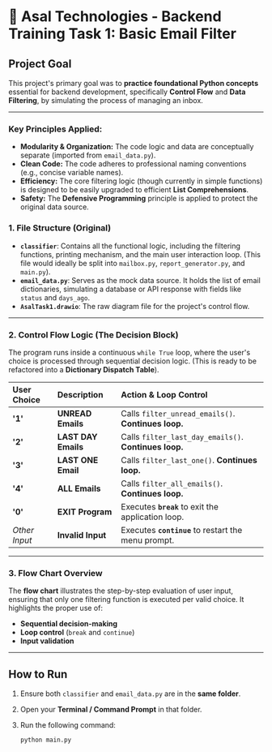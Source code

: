 # 📨 Asal Technologies - Backend Training Task 1: Basic Email Filter

## Project Goal
This project's primary goal was to **practice foundational Python concepts** essential for backend development, specifically **Control Flow** and **Data Filtering**, by simulating the process of managing an inbox.

---
### Key Principles Applied:
* **Modularity & Organization:** The code logic and data are conceptually separate (imported from `email_data.py`).
* **Clean Code:** The code adheres to professional naming conventions (e.g., concise variable names).
* **Efficiency:** The core filtering logic (though currently in simple functions) is designed to be easily upgraded to efficient **List Comprehensions**.
* **Safety:** The **Defensive Programming** principle is applied to protect the original data source.

### 1. File Structure (Original)
* **`classifier`**: Contains all the functional logic, including the filtering functions, printing mechanism, and the main user interaction loop. (This file would ideally be split into `mailbox.py`, `report_generator.py`, and `main.py`).
* **`email_data.py`**: Serves as the mock data source. It holds the list of email dictionaries, simulating a database or API response with fields like `status` and `days_ago`.
* **`AsalTask1.drawio`**: The raw diagram file for the project's control flow.

---

### 2. Control Flow Logic (The Decision Block)

The program runs inside a continuous `while True` loop, where the user's choice is processed through sequential decision logic. (This is ready to be refactored into a **Dictionary Dispatch Table**).

| User Choice | Description | Action & Loop Control |
| :--- | :--- | :--- |
| **'1'** | **UNREAD Emails** | Calls `filter_unread_emails()`. **Continues loop.** |
| **'2'** | **LAST DAY Emails** | Calls `filter_last_day_emails()`. **Continues loop.** |
| **'3'** | **LAST ONE Email** | Calls `filter_last_one()`. **Continues loop.** |
| **'4'** | **ALL Emails** | Calls `filter_all_emails()`. **Continues loop.** |
| **'0'** | **EXIT Program** | Executes **`break`** to exit the application loop. |
| *Other Input* | **Invalid Input** | Executes **`continue`** to restart the menu prompt. |

---

### 3. Flow Chart Overview
The **flow chart** illustrates the step-by-step evaluation of user input, ensuring that only one filtering function is executed per valid choice.
It highlights the proper use of:
* **Sequential decision-making**
* **Loop control** (`break` and `continue`)
* **Input validation**

---

## How to Run

1.  Ensure both `classifier` and `email_data.py` are in the **same folder**.
2.  Open your **Terminal / Command Prompt** in that folder.
3.  Run the following command:

    ```bash
    python main.py
    ```
```eof
